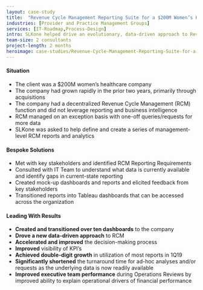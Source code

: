 ```yaml
---
layout: case-study
title:  "Revenue Cycle Management Reporting Suite for a $200M Women’s Healthcare"
industries: [Provider and Practice Management Groups]
services: [IT-Roadmap,Process-Design]
intro: SLKone helped drive an evolutionary, data-driven approach to Revenue Cycle Management (RCM), where it developed metrics, reports, and tools to help drive action and decision-making across the organization
team-size: 2 consultants
project-length: 2 months
heroimage: case-studies/Revenue-Cycle-Management-Reporting-Suite-for-a-200M-Womens-Healthcare.jpg
---
```


#### Situation
- The client was a $200M women’s healthcare company
- The company had grown rapidly in the prior two years, primarily through acquisitions
- The company had a decentralized Revenue Cycle Management (RCM) function and did not leverage reporting and business intelligence
- RCM managed on an exception basis with one-off queries/requests for more data
- SLKone was asked to help define and create a series of management-level RCM reports and analytics

#### Bespoke Solutions
- Met with key stakeholders and identified RCM Reporting Requirements
- Consulted with IT Team to understand what data is currently available and identify gaps in current-state reporting
- Created mock-up dashboards and reports and elicited feedback from key stakeholders
- Transitioned reports into Tableau dashboards that can be accessed across the organization

#### Leading With Results
- **Created and transitioned over ten dashboards** to the company
- **Drove a new data-driven approach** to RCM
- **Accelerated and improved** the decision-making process
- **Improved** visibility of KPI’s
- **Achieved double-digit growth** in utilization of most reports in 1Q19
- **Significantly shortened** the turnaround time for ad-hoc analyses and/or requests as the underlying data is now readily available
- **Improved executive team performance** during Operations Reviews by improved ability to explain operational drivers of financial performance
